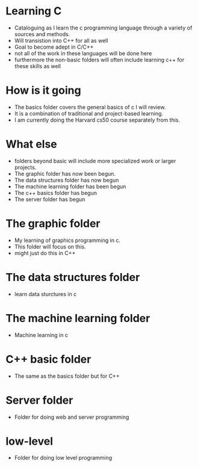 # Learning C
- Cataloguing as I learn the c programming language through a variety of sources and methods.
- Will transistion into C++ for all as well
- Goal to become adept in C/C++
- not all of the work in these languages will be done here
- furthermore the non-basic folders will often include learning c++ for these skills as well

# How is it going 
- The basics folder covers the general basics of c I will review.
- It is a combination of traditional and project-based learning.
- I am currently doing the Harvard cs50 course separately from this.
# What else
- folders beyond basic will include more specialized work or larger projects.
- The graphic folder has now been begun.
- The data structures folder has now begun
- The machine learning folder has been begun
- The c++ basics folder has begun
- The server folder has begun
# The graphic folder 
- My learning of graphics programming in c.
- This folder will focus on this.
- might just do this in C++
# The data structures folder
- learn data sturctures in c 
# The machine learning folder 
- Machine learning in c
# C++ basic folder
- The same as the basics folder but for C++
# Server folder
- Folder for doing web and server programming 
# low-level
- Folder for doing low level programming

